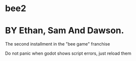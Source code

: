 # bee2
# BY Ethan, Sam And Dawson.
The second installment in the "bee game" franchise



Do not panic when godot shows script errors, just reload them
